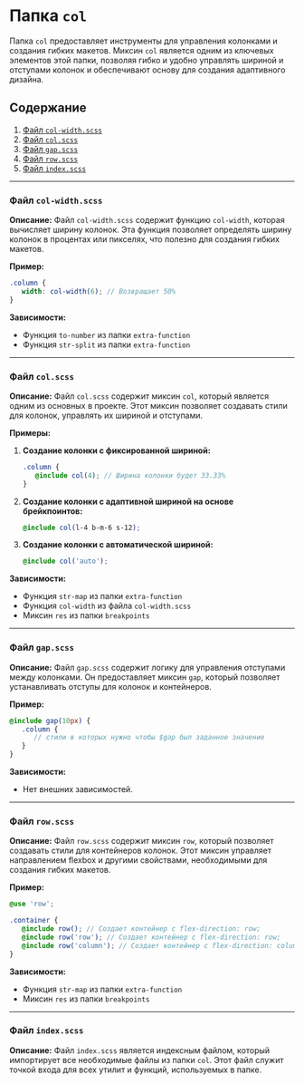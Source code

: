 # Папка `col`

Папка `col` предоставляет инструменты для управления колонками и создания гибких макетов. Миксин `col` является одним из ключевых элементов этой папки, позволяя гибко и удобно управлять шириной и отступами колонок и обеспечивают основу для создания адаптивного дизайна.


## Содержание

1. [Файл `col-width.scss`](#файл-col-widthscss)
2. [Файл `col.scss`](#файл-colscss)
3. [Файл `gap.scss`](#файл-gapscss)
4. [Файл `row.scss`](#файл-rowscss)
5. [Файл `index.scss`](#файл-indexscss)

---

### Файл `col-width.scss`

**Описание:**
Файл `col-width.scss` содержит функцию `col-width`, которая вычисляет ширину колонок. Эта функция позволяет определять ширину колонок в процентах или пикселях, что полезно для создания гибких макетов.

**Пример:**
```scss
.column {
   width: col-width(6); // Возвращает 50%
}
```

**Зависимости:**
- Функция `to-number` из папки `extra-function`
- Функция `str-split` из папки `extra-function`

---

### Файл `col.scss`

**Описание:**
Файл `col.scss` содержит миксин `col`, который является одним из основных в проекте. Этот миксин позволяет создавать стили для колонок, управлять их шириной и отступами.

**Примеры:**

1. **Создание колонки с фиксированной шириной:**
   ```scss
   .column {
      @include col(4); // Ширина колонки будет 33.33%
   }
   ```

2. **Создание колонки с адаптивной шириной на основе брейкпоинтов:**
   ```scss
   @include col(l-4 b-m-6 s-12);
   ```

3. **Создание колонки с автоматической шириной:**
   ```scss
   @include col('auto');
   ```

**Зависимости:**
- Функция `str-map` из папки `extra-function`
- Функция `col-width` из файла `col-width.scss`
- Миксин `res` из папки `breakpoints`

---

### Файл `gap.scss`

**Описание:**
Файл `gap.scss` содержит логику для управления отступами между колонками. Он предоставляет миксин `gap`, который позволяет устанавливать отступы для колонок и контейнеров.

**Пример:**
```scss
@include gap(10px) {
   .column {
      // стили в которых нужно чтобы $gap был заданное значение
   }
}
```

**Зависимости:**
- Нет внешних зависимостей.

---

### Файл `row.scss`

**Описание:**
Файл `row.scss` содержит миксин `row`, который позволяет создавать стили для контейнеров колонок. Этот миксин управляет направлением flexbox и другими свойствами, необходимыми для создания гибких макетов.

**Пример:**
```scss
@use 'row';

.container {
   @include row(); // Создает контейнер с flex-direction: row;
   @include row('row'); // Создает контейнер с flex-direction: row;
   @include row('column'); // Создает контейнер с flex-direction: column;
}
```

**Зависимости:**
- Функция `str-map` из папки `extra-function`
- Миксин `res` из папки `breakpoints`

---

### Файл `index.scss`

**Описание:**
Файл `index.scss` является индексным файлом, который импортирует все необходимые файлы из папки `col`. Этот файл служит точкой входа для всех утилит и функций, используемых в папке.

